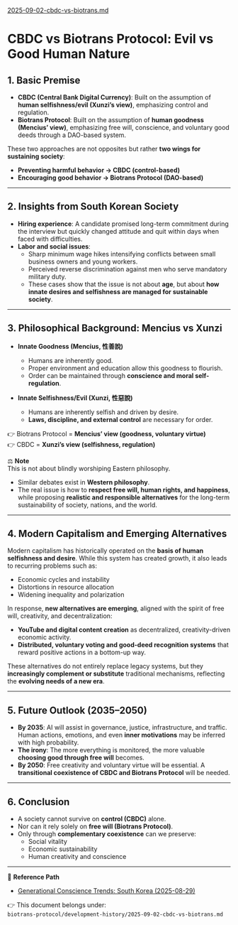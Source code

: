 [2025-09-02-cbdc-vs-biotrans.md](https://github.com/user-attachments/files/22082517/2025-09-02-cbdc-vs-biotrans.md)
# CBDC vs Biotrans Protocol: Evil vs Good Human Nature

## 1. Basic Premise
- **CBDC (Central Bank Digital Currency)**: Built on the assumption of **human selfishness/evil (Xunzi’s view)**, emphasizing control and regulation.  
- **Biotrans Protocol**: Built on the assumption of **human goodness (Mencius’ view)**, emphasizing free will, conscience, and voluntary good deeds through a DAO-based system.  

These two approaches are not opposites but rather **two wings for sustaining society**:  
- **Preventing harmful behavior → CBDC (control-based)**  
- **Encouraging good behavior → Biotrans Protocol (DAO-based)**  

---

## 2. Insights from South Korean Society
- **Hiring experience**: A candidate promised long-term commitment during the interview but quickly changed attitude and quit within days when faced with difficulties.  
- **Labor and social issues**:  
  - Sharp minimum wage hikes intensifying conflicts between small business owners and young workers.  
  - Perceived reverse discrimination against men who serve mandatory military duty.  
  - These cases show that the issue is not about **age**, but about **how innate desires and selfishness are managed for sustainable society**.  

---

## 3. Philosophical Background: Mencius vs Xunzi
- **Innate Goodness (Mencius, 性善說)**  
  - Humans are inherently good.  
  - Proper environment and education allow this goodness to flourish.  
  - Order can be maintained through **conscience and moral self-regulation**.  

- **Innate Selfishness/Evil (Xunzi, 性惡說)**  
  - Humans are inherently selfish and driven by desire.  
  - **Laws, discipline, and external control** are necessary for order.  

👉 Biotrans Protocol = **Mencius’ view (goodness, voluntary virtue)**  
👉 CBDC = **Xunzi’s view (selfishness, regulation)**  

⚖️ **Note**  
This is not about blindly worshiping Eastern philosophy.  
- Similar debates exist in **Western philosophy**.  
- The real issue is how to **respect free will, human rights, and happiness**, while proposing **realistic and responsible alternatives** for the long-term sustainability of society, nations, and the world.  

---

## 4. Modern Capitalism and Emerging Alternatives
Modern capitalism has historically operated on the **basis of human selfishness and desire**. While this system has created growth, it also leads to recurring problems such as:  
- Economic cycles and instability  
- Distortions in resource allocation  
- Widening inequality and polarization  

In response, **new alternatives are emerging**, aligned with the spirit of free will, creativity, and decentralization:  
- **YouTube and digital content creation** as decentralized, creativity-driven economic activity.  
- **Distributed, voluntary voting and good-deed recognition systems** that reward positive actions in a bottom-up way.  

These alternatives do not entirely replace legacy systems, but they **increasingly complement or substitute** traditional mechanisms, reflecting the **evolving needs of a new era**.  

---

## 5. Future Outlook (2035–2050)
- **By 2035**: AI will assist in governance, justice, infrastructure, and traffic. Human actions, emotions, and even **inner motivations** may be inferred with high probability.  
- **The irony**: The more everything is monitored, the more valuable **choosing good through free will** becomes.  
- **By 2050**: Free creativity and voluntary virtue will be essential. A **transitional coexistence of CBDC and Biotrans Protocol** will be needed.  

---

## 6. Conclusion
- A society cannot survive on **control (CBDC)** alone.  
- Nor can it rely solely on **free will (Biotrans Protocol)**.  
- Only through **complementary coexistence** can we preserve:  
  - Social vitality  
  - Economic sustainability  
  - Human creativity and conscience  

---

📌 **Reference Path**  
- [Generational Conscience Trends: South Korea (2025-08-29)](biotrans-protocol/development-history/2025-08-29-generational-conscience-trends-south-korea.md)  

👉 This document belongs under:  
`biotrans-protocol/development-history/2025-09-02-cbdc-vs-biotrans.md`  
